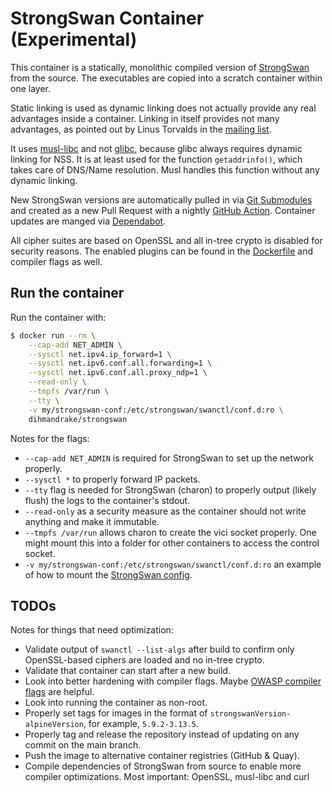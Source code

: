 # StrongSwan Container (Experimental)

This container is a statically, monolithic compiled version of [StrongSwan](https://github.com/strongswan/strongswan) from the source. The executables are copied into a scratch container within one layer.

Static linking is used as dynamic linking does not actually provide any real advantages inside a container. Linking in itself provides not many advantages, as pointed out by Linus Torvalds in the [mailing list](https://lore.kernel.org/lkml/CAHk-=whs8QZf3YnifdLv57+FhBi5_WeNTG1B-suOES=RcUSmQg@mail.gmail.com/).

It uses [musl-libc](https://www.musl-libc.org/) and not [glibc](https://www.gnu.org/software/libc/), because glibc always requires dynamic linking for NSS. It is at least used for the function `getaddrinfo()`, which takes care of DNS/Name resolution. Musl handles this function without any dynamic linking.

New StrongSwan versions are automatically pulled in via [Git Submodules](https://git-scm.com/book/en/v2/Git-Tools-Submodules) and created as a new Pull Request with a nightly [GitHub Action](.github/workflows/update-submodules.yml). Container updates are manged via [Dependabot](.github/dependabot.yml).

All cipher suites are based on OpenSSL and all in-tree crypto is disabled for security reasons. The enabled plugins can be found in the [Dockerfile](./Dockerfile) and compiler flags as well.

## Run the container

Run the container with:

```sh
$ docker run --rm \
    --cap-add NET_ADMIN \
    --sysctl net.ipv4.ip_forward=1 \
    --sysctl net.ipv6.conf.all.forwarding=1 \
    --sysctl net.ipv6.conf.all.proxy_ndp=1 \
    --read-only \
    --tmpfs /var/run \
    --tty \
    -v my/strongswan-conf:/etc/strongswan/swanctl/conf.d:ro \
    dihmandrake/strongswan
```

Notes for the flags:

* `--cap-add NET_ADMIN` is required for StrongSwan to set up the network properly.
* `--sysctl *` to properly forward IP packets.
* `--tty` flag is needed for StrongSwan (charon) to properly output (likely flush) the logs to the container's stdout.
* `--read-only` as a security measure as the container should not write anything and make it immutable.
* `--tmpfs /var/run` allows charon to create the vici socket properly. One might mount this into a folder for other containers to access the control socket.
* `-v my/strongswan-conf:/etc/strongswan/swanctl/conf.d:ro` an example of how to mount the [StrongSwan config](https://wiki.strongswan.org/projects/strongswan/wiki/strongswanconf).

## TODOs

Notes for things that need optimization:

* Validate output of `swanctl --list-algs` after build to confirm only OpenSSL-based ciphers are loaded and no in-tree crypto.
* Validate that container can start after a new build.
* Look into better hardening with compiler flags. Maybe [OWASP compiler flags](https://cheatsheetseries.owasp.org/cheatsheets/C-Based_Toolchain_Hardening_Cheat_Sheet.html) are helpful.
* Look into running the container as non-root.
* Properly set tags for images in the format of `strongswanVersion-alpineVersion`, for example, `5.9.2-3.13.5`.
* Properly tag and release the repository instead of updating on any commit on the main branch.
* Push the image to alternative container registries (GitHub & Quay).
* Compile dependencies of StrongSwan from source to enable more compiler optimizations. Most important: OpenSSL, musl-libc and curl
